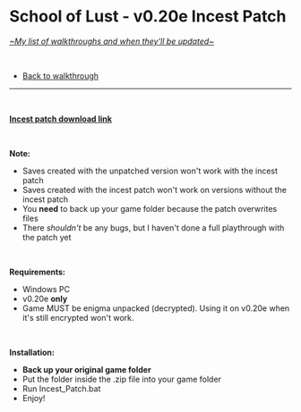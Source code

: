 # School of Lust - v0.20e Incest Patch
[*\~My list of walkthroughs and when they'll be updated\~*](https://www.patreon.com/maimlain)

<br>

- [Back to walkthrough](https://github.com/maim-lain/schooloflust/blob/master/walkthrough.md)  
 
---

<br>

[**Incest patch download link**](http://www.mediafire.com/file/q5g25k9bbjc9j02/School%20of%20Lust%20Incest%20Patch.zip)

<br>

**Note:**  
- Saves created with the unpatched version won't work with the incest patch
- Saves created with the incest patch won't work on versions without the incest patch
- You **need** to back up your game folder because the patch overwrites files
- There *shouldn't* be any bugs, but I haven't done a full playthrough with the patch yet

<br>

**Requirements:**  
- Windows PC
- v0.20e **only**
- Game MUST be enigma unpacked (decrypted). Using it on v0.20e when it's still encrypted won't work.

<br>

**Installation:**  
- **Back up your original game folder**
- Put the folder inside the .zip file into your game folder
- Run Incest_Patch.bat
- Enjoy!
